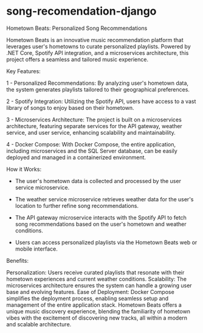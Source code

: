 # song-recomendation-django
Hometown Beats: Personalized Song Recommendations

Hometown Beats is an innovative music recommendation platform that leverages user's hometowns to curate personalized playlists. Powered by .NET Core, Spotify API integration, and a microservices architecture, this project offers a seamless and tailored music experience.

Key Features:

1 - Personalized Recommendations: By analyzing user's hometown data, the system generates playlists tailored to their geographical preferences.

2 - Spotify Integration: Utilizing the Spotify API, users have access to a vast library of songs to enjoy based on their hometown.

3 - Microservices Architecture: The project is built on a microservices architecture, featuring separate services for the API gateway, weather service, and user service, enhancing scalability and maintainability.

4 - Docker Compose: With Docker Compose, the entire application, including microservices and the SQL Server database, can be easily deployed and managed in a containerized environment.


How it Works:

* The user's hometown data is collected and processed by the user service microservice.

* The weather service microservice retrieves weather data for the user's location to further refine song recommendations.

* The API gateway microservice interacts with the Spotify API to fetch song recommendations based on the user's hometown and weather conditions.

* Users can access personalized playlists via the Hometown Beats web or mobile interface.

Benefits:

Personalization: Users receive curated playlists that resonate with their hometown experiences and current weather conditions.
Scalability: The microservices architecture ensures the system can handle a growing user base and evolving features.
Ease of Deployment: Docker Compose simplifies the deployment process, enabling seamless setup and management of the entire application stack.
Hometown Beats offers a unique music discovery experience, blending the familiarity of hometown vibes with the excitement of discovering new tracks, all within a modern and scalable architecture.



